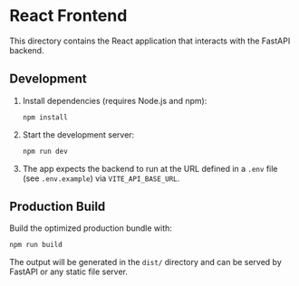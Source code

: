 # React Frontend

This directory contains the React application that interacts with the FastAPI backend.

## Development

1. Install dependencies (requires Node.js and npm):
   ```bash
   npm install
   ```
2. Start the development server:
   ```bash
   npm run dev
   ```
3. The app expects the backend to run at the URL defined in a `.env` file (see `.env.example`) via `VITE_API_BASE_URL`.

## Production Build

Build the optimized production bundle with:
```bash
npm run build
```
The output will be generated in the `dist/` directory and can be served by FastAPI or any static file server.
